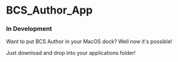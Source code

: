 # BCS_Author_App

### In Development

Want to put BCS Author in your MacOS dock? Well now it's possible!

Just download and drop into your applications folder!
